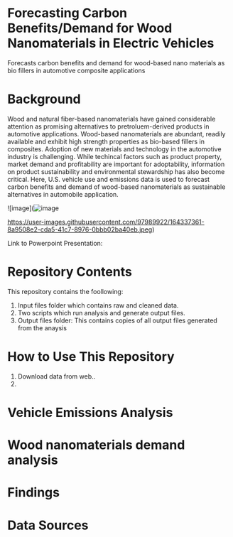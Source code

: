 # Forecasting Carbon Benefits/Demand for Wood Nanomaterials in Electric Vehicles 
Forecasts carbon benefits and demand for wood-based nano materials as bio fillers in automotive composite applications 

# Background
Wood and natural fiber-based nanomaterials have gained considerable attention as promising alternatives to pretroluem-derived products in automotive applications. Wood-based nanomaterials are abundant, readily available and exhibit high strength properties as bio-based fillers in composites. Adoption of new materials and technology in the automotive industry is challenging. While techincal factors such as product property, market demand and profitability are important for adoptability, information on product sustainability and environmental stewardship has also become critical. Here, U.S. vehicle use and emissions data is used to forecast carbon benefits and demand of wood-based nanomaterials as sustainable alternatives in automobile application.

![image](![image](https://user-images.githubusercontent.com/97989922/164337480-c8078720-fe6a-4b57-8cf0-1ed91f140374.jpeg)

https://user-images.githubusercontent.com/97989922/164337361-8a9508e2-cda5-41c7-8976-0bbb02ba40eb.jpeg)

Link to Powerpoint Presentation:

# Repository Contents
This repository contains the foollowing:
1. Input files folder which contains raw and cleaned data. 
2. Two scripts which run analysis and generate output files. 
3. Output files folder: This contains copies of all output files generated from the anaysis

# How to Use This Repository
1. Download data from web..
2. 

# Vehicle Emissions Analysis

# Wood nanomaterials demand analysis


# Findings


# Data Sources


